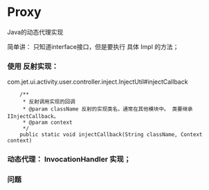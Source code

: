 # Proxy
Java的动态代理实现

简单讲： 只知道interface接口，但是要执行 具体 Impl 的方法； 

### 使用 反射实现：
com.jet.ui.activity.user.controller.inject.InjectUtil#injectCallback
````
    /**
     * 反射调用实现的回调
     * @param className 反射的实现类名，通常在其他模块中。 类要继承IInjectCallback。
     * @param context
     */
    public static void injectCallback(String className, Context context)
````

### 动态代理： InvocationHandler 实现；


### 问题


